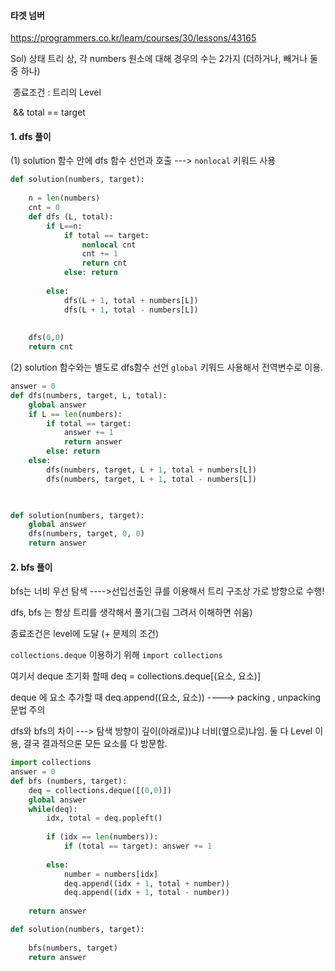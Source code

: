 #### 타겟 넘버

https://programmers.co.kr/learn/courses/30/lessons/43165





Sol) 상태 트리 상, 각 numbers 원소에 대해 경우의 수는 2가지 (더하거나, 빼거나 둘 중 하나)

​		종료조건 :  트리의 Level 

​						  && total == target



#### 1. dfs 풀이

(1) solution 함수 안에 dfs 함수 선언과 호출 ---> `nonlocal` 키워드 사용

``` python
def solution(numbers, target):
   
    n = len(numbers)
    cnt = 0
    def dfs (L, total):
        if L==n:
            if total == target:
                nonlocal cnt
                cnt += 1
                return cnt
            else: return
               
        else:
            dfs(L + 1, total + numbers[L])
            dfs(L + 1, total - numbers[L])
        
    
    dfs(0,0)    
    return cnt 
```



(2) solution 함수와는 별도로 dfs함수 선언 `global` 키워드 사용해서 전역변수로 이용.

``` python
answer = 0
def dfs(numbers, target, L, total):
    global answer
    if L == len(numbers):
        if total == target:
            answer += 1
            return answer
        else: return
    else:
        dfs(numbers, target, L + 1, total + numbers[L])
        dfs(numbers, target, L + 1, total - numbers[L])
    


def solution(numbers, target):
    global answer
    dfs(numbers, target, 0, 0)
    return answer
```





#### 2. bfs 풀이



bfs는 너비 우선 탐색 ---->선입선출인 큐를 이용해서 트리 구조상 가로 방향으로 수행! 

dfs, bfs 는 항상 트리를 생각해서 풀기(그림 그려서 이해하면 쉬움)

종료조건은 level에 도달 (+ 문제의 조건)

`collections.deque` 이용하기 위해 	`import collections `  

여기서 deque 초기화 할때 deq = collections.deque[(요소, 요소)] 

deque 에 요소 추가할 때 deq.append((요소, 요소)) ----> packing , unpacking 문법 주의

dfs와 bfs의 차이 ---> 탐색 방향이 깊이(아래로))냐 너비(옆으로)냐임. 둘 다 Level 이용, 결국 결과적으론 모든 요소를 다 방문함.



``` python
import collections
answer = 0
def bfs (numbers, target):
    deq = collections.deque([(0,0)])
    global answer
    while(deq):
        idx, total = deq.popleft() 
        
        if (idx == len(numbers)):
            if (total == target): answer += 1
        
        else:
            number = numbers[idx]
            deq.append((idx + 1, total + number))
            deq.append((idx + 1, total - number))
     
    return answer

def solution(numbers, target):
    
    bfs(numbers, target)
    return answer
```



